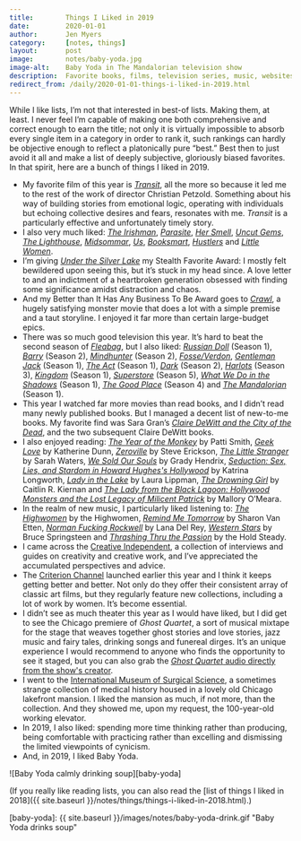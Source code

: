 ```yaml
---
title:        Things I Liked in 2019
date:         2020-01-01
author:       Jen Myers
category:     [notes, things]
layout:       post
image:        notes/baby-yoda.jpg
image-alt:    Baby Yoda in The Mandalorian television show
description:  Favorite books, films, television series, music, websites and whatever else of note I encountered in the past year.
redirect_from: /daily/2020-01-01-things-i-liked-in-2019.html
---
```


While I like lists, I’m not that interested in best-of lists. Making them, at least. I never feel I’m capable of making one both comprehensive and correct enough to earn the title; not only it is virtually impossible to absorb every single item in a category in order to rank it, such rankings can hardly be objective enough to reflect a platonically pure “best.” Best then to just avoid it all and make a list of deeply subjective, gloriously biased favorites. In that spirit, here are a bunch of things I liked in 2019.

<!-- more -->

- My favorite film of this year is [_Transit_](https://letterboxd.com/film/transit-2018/), all the more so because it led me to the rest of the work of director Christian Petzold. Something about his way of building stories from emotional logic, operating with individuals but echoing collective desires and fears, resonates with me. _Transit_ is a particularly effective and unfortunately timely story.
- I also very much liked: [_The Irishman_](https://letterboxd.com/film/the-irishman-2019/), [_Parasite_](https://letterboxd.com/film/parasite-2019/), [_Her Smell_](https://letterboxd.com/film/her-smell/), [_Uncut Gems_](https://letterboxd.com/film/uncut-gems/), [_The Lighthouse_](https://letterboxd.com/film/the-lighthouse-2019/), [_Midsommar_](https://letterboxd.com/film/midsommar/), [_Us_](https://letterboxd.com/film/us-2019/), [_Booksmart_](https://letterboxd.com/film/booksmart/), [_Hustlers_](https://letterboxd.com/film/hustlers-2019/) and [_Little Women_](https://letterboxd.com/film/little-women-2019/).
- I’m giving [_Under the Silver Lake_](https://letterboxd.com/film/under-the-silver-lake/) my Stealth Favorite Award: I mostly felt bewildered upon seeing this, but it’s stuck in my head since. A love letter to and an indictment of a heartbroken generation obsessed with finding some significance amidst distraction and chaos.
- And my Better than It Has Any Business To Be Award goes to [_Crawl_](https://letterboxd.com/film/crawl-2019/), a hugely satisfying monster movie that does a lot with a simple premise and a taut storyline. I enjoyed it far more than certain large-budget epics.
- There was so much good television this year. It’s hard to beat the second season of [_Fleabag_](https://www.amazon.com/Fleabag-Season-1/dp/B01J4SSP6E), but I also liked: [_Russian Doll_](https://www.netflix.com/title/80211627) (Season 1), [_Barry_](https://www.hbo.com/barry) (Season 2), [_Mindhunter_](https://www.netflix.com/title/80114855) (Season 2), [_Fosse/Verdon_](https://www.fxnetworks.com/shows/fosse-verdon), [_Gentleman Jack_](https://www.hbo.com/gentleman-jack) (Season 1), [_The Act_](https://www.hulu.com/series/the-act-8cc910fe-b59e-46a5-9966-16c4e0ed208d) (Season 1), [_Dark_](https://www.netflix.com/title/80100172) (Season 2), [_Harlots_](https://www.hulu.com/series/harlots-18edbd1f-3e9f-46a0-8dc4-02ff7b1eef63) (Season 3), [_Kingdom_](https://www.netflix.com/Title/80180171) (Season 1), [_Superstore_](https://www.nbc.com/superstore) (Season 5), [_What We Do in the Shadows_](https://www.hulu.com/series/what-we-do-in-the-shadows-0b10c46a-12f0-4357-8a00-547057b49bac) (Season 1), [_The Good Place_](https://www.nbc.com/the-good-place) (Season 4) and [_The Mandalorian_](https://www.disneyplus.com/series/the-mandalorian/3jLIGMDYINqD) (Season 1).
- This year I watched far more movies than read books, and I didn’t read many newly published books. But I managed a decent list of new-to-me books. My favorite find was Sara Gran’s [_Claire DeWitt and the City of the Dead_](https://www.goodreads.com/book/show/9231999-claire-dewitt-and-the-city-of-the-dead), and the two subsequent Claire DeWitt books.
- I also enjoyed reading: [_The Year of the Monkey_](https://www.goodreads.com/book/show/44776548-year-of-the-monkey) by Patti Smith, [_Geek Love_](https://www.goodreads.com/book/show/13872.Geek_Love) by Katherine Dunn, [_Zeroville_](https://www.goodreads.com/book/show/921569.Zeroville) by Steve Erickson, [_The Little Stranger_](https://www.goodreads.com/book/show/7234875-the-little-stranger) by Sarah Waters, [_We Sold Our Souls_](https://www.goodreads.com/book/show/37715859-we-sold-our-souls) by Grady Hendrix, [_Seduction: Sex, Lies, and Stardom in Howard Hughes's Hollywood_](https://www.goodreads.com/book/show/36501754-seduction) by Katrina Longworth, [_Lady in the Lake_](https://www.goodreads.com/book/show/41735375-lady-in-the-lake) by Laura Lippman, [_The Drowning Girl_](https://www.goodreads.com/book/show/11515328-the-drowning-girl) by Caitlin R. Kiernan and [_The Lady from the Black Lagoon: Hollywood Monsters and the Lost Legacy of Milicent Patrick_](https://www.goodreads.com/book/show/34993030-the-lady-from-the-black-lagoon) by Mallory O’Meara.
- In the realm of new music, I particularly liked listening to: [_The Highwomen_](https://open.spotify.com/album/7sGTt1N5XMIQPCYHAnO1Pl?si=IqMyUAg7SYCAe90mURfOnw) by the Highwomen, [_Remind Me Tomorrow_](https://open.spotify.com/album/2dvXk4nacVRmDSnbKniwrS?si=UcP8UoX_Qb6KjBCsZ3K3HQ) by Sharon Van Etten, [_Norman Fucking Rockwell_](https://open.spotify.com/album/5XpEKORZ4y6OrCZSKsi46A?si=6UHmC5D1ST2s4yC9gibzLA) by Lana Del Rey, [_Western Stars_](https://open.spotify.com/album/6BhqPpIgY83rqoZ2L78Lte?si=71KuA3fzQwGXxf-oaL9RHQ) by Bruce Springsteen and [_Thrashing Thru the Passion_](https://open.spotify.com/album/16XUMEdixzqRXVVPZsB3ak?si=v9jcJM16StKbat73YqtPxw) by the Hold Steady.
- I came across the [Creative Independent](https://thecreativeindependent.com/), a collection of interviews and guides on creativity and creative work, and I’ve appreciated the accumulated perspectives and advice.
- The [Criterion Channel](https://www.criterionchannel.com/) launched earlier this year and I think it keeps getting better and better. Not only do they offer their consistent array of classic art films, but they regularly feature new collections, including a lot of work by women. It’s become essential.
- I didn’t see as much theater this year as I would have liked, but I did get to see the Chicago premiere of _Ghost Quartet_, a sort of musical mixtape for the stage that weaves together ghost stories and love stories, jazz music and fairy tales, drinking songs and funereal dirges. It’s an unique experience I would recommend to anyone who finds the opportunity to see it staged, but you can also grab the [_Ghost Quartet_ audio directly from the show's creator](https://davemalloy.bandcamp.com/album/ghost-quartet).
- I went to the [International Museum of Surgical Science](https://imss.org/), a sometimes strange collection of medical history housed in a lovely old Chicago lakefront mansion. I liked the mansion as much, if not more, than the collection. And they showed me, upon my request, the 100-year-old working elevator.
- In 2019, I also liked: spending more time thinking rather than producing, being comfortable with practicing rather than excelling and dismissing the limited viewpoints of cynicism.
- And, in 2019, I liked Baby Yoda.

![Baby Yoda calmly drinking soup][baby-yoda]

(If you really like reading lists, you can also read the [list of things I liked in 2018]({{ site.baseurl }}/notes/things/things-i-liked-in-2018.html).)

[baby-yoda]: {{ site.baseurl }}/images/notes/baby-yoda-drink.gif "Baby Yoda drinks soup"
